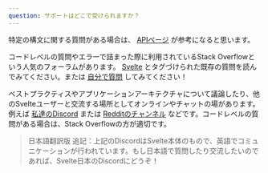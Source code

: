 ```yaml
---
question: サポートはどこで受けられますか？
---
```


特定の構文に関する質問がある場合は、 [APIページ](docs) が参考になると思います。

コードレベルの質問やエラーで詰まった際に利用されているStack Overflowという人気のフォーラムがあります。 [Svelte](https://stackoverflow.com/questions/tagged/svelte+or+svelte-3) とタグづけられた既存の質問を読んでみてください。または [自分で質問](https://stackoverflow.com/questions/ask?tags=svelte) してみてください！

ベストプラクティスやアプリケーションアーキテクチャについて議論したり、他のSvelteユーザーと交流する場所としてオンラインやチャットの場があります。例えば [私達のDiscord](https://svelte.dev/chat) または [Redditのチャンネル](https://www.reddit.com/r/sveltejs/) などです。コードレベルの質問がある場合は、Stack Overflowの方が適切です。

> 日本語翻訳版 追記：上記のDiscordはSvelte本体のもので、英語でコミュニケーションが行われています。もし日本語で質問したり交流したいのであれば、Svelte日本のDiscordにどうぞ！
